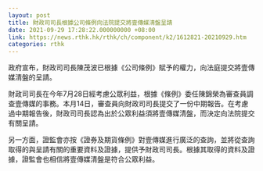 ```yaml
---
layout: post
title: 財政司司長根據公司條例向法院提交將壹傳媒清盤呈請
date: 2021-09-29 17:28:22.000000000 +08:00
link: https://news.rthk.hk/rthk/ch/component/k2/1612821-20210929.htm
categories: rthk
---
```


政府宣布，財政司司長陳茂波已根據《公司條例》賦予的權力，向法庭提交將壹傳媒清盤的呈請。
 
財政司司長在今年7月28日經考慮公眾利益，根據《條例》委任陳錦榮為審查員調查壹傳媒的事務。本月14日，審查員向財政司司長提交了一份中期報告。在考慮過中期報告後，財政司司長認為出於公眾利益須將壹傳媒清盤，而決定向法院提交有關呈請。
 
另一方面，證監會亦按《證券及期貨條例》對壹傳媒進行廣泛的查詢，並將從查詢取得的與呈請有關的重要資料及證據，提供予財政司司長。根據其取得的資料及證據，證監會也相信將壹傳媒清盤是符合公眾利益。
